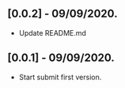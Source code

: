 ## [0.0.2] - 09/09/2020.

* Update README.md


## [0.0.1] - 09/09/2020.

* Start submit first version.

